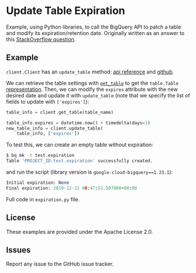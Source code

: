 # Update Table Expiration

Example, using Python libraries, to call the BigQuery API to patch a table and modify its expiration/retention date. Originally written as an answer to this [StackOverflow question](https://stackoverflow.com/questions/59431486/how-to-set-existing-table-expiration-via-python-client-library-for-google-bigque/).

## Example

`client.Client` has an `update_table` method: [api reference](https://googleapis.dev/python/bigquery/latest/generated/google.cloud.bigquery.client.Client.html#google.cloud.bigquery.client.Client.update_table) and [github](https://github.com/googleapis/google-cloud-python/blob/bigquery-1.23.1/bigquery/google/cloud/bigquery/client.py#L711).

We can retrieve the table settings with [`get_table`](https://googleapis.dev/python/bigquery/latest/generated/google.cloud.bigquery.client.Client.html#google.cloud.bigquery.client.Client.get_table) to get the `table.Table` [representation](https://googleapis.dev/python/bigquery/latest/generated/google.cloud.bigquery.table.Table.html#google.cloud.bigquery.table.Table). Then, we can modify the `expires` attribute with the new desired date and update it with `update_table` (note that we specify the list of fields to update with `['expires']`):

```python
table_info = client.get_table(table_name)

table_info.expires = datetime.now() + timedelta(days=1)
new_table_info = client.update_table(
    table_info, ['expires'])
```

To test this, we can create an empty table without expiration:

```bash
$ bq mk -t test.expiration
Table 'PROJECT_ID:test.expiration' successfully created.
```

and run the script (library version is `google-cloud-bigquery==1.23.1`):

```python
Initial expiration: None
Final expiration: 2019-12-22 08:47:52.507000+00:00
```

Full code in `expiration.py` file.


## License

These examples are provided under the Apache License 2.0.

## Issues

Report any issue to the GitHub issue tracker.
